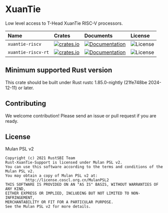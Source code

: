 # XuanTie

Low level access to T-Head XuanTie RISC-V processors.

| Name | Crates | Documents | License |
|:-----|:-------|:--------------|:--------|
| `xuantie-riscv` | [![crates.io](https://img.shields.io/crates/v/xuantie-riscv.svg)](https://crates.io/crates/xuantie-riscv) | [![Documentation](https://docs.rs/xuantie-riscv/badge.svg)](https://docs.rs/xuantie-riscv) | ![License](https://img.shields.io/crates/l/xuantie-riscv.svg)
| `xuantie-riscv-rt` | [![crates.io](https://img.shields.io/crates/v/xuantie-riscv-rt.svg)](https://crates.io/crates/xuantie-riscv-rt) | [![Documentation](https://docs.rs/xuantie-riscv-rt/badge.svg)](https://docs.rs/xuantie-riscv-rt) | ![License](https://img.shields.io/crates/l/xuantie-riscv-rt.svg)

## Minimum supported Rust version

This crate should be built under Rust rustc 1.85.0-nightly (21fe748be 2024-12-11) or later.

## Contributing

We welcome contribution! Please send an issue or pull request if you are ready.

## License 

Mulan PSL v2

```
Copyright (c) 2021 RustSBI Team
Rust-XuanTie-Support is licensed under Mulan PSL v2.
You can use this software according to the terms and conditions of the Mulan PSL v2.
You may obtain a copy of Mulan PSL v2 at:
         http://license.coscl.org.cn/MulanPSL2
THIS SOFTWARE IS PROVIDED ON AN "AS IS" BASIS, WITHOUT WARRANTIES OF ANY KIND,
EITHER EXPRESS OR IMPLIED, INCLUDING BUT NOT LIMITED TO NON-INFRINGEMENT,
MERCHANTABILITY OR FIT FOR A PARTICULAR PURPOSE.
See the Mulan PSL v2 for more details.
```
